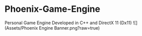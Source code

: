 # Phoenix-Game-Engine
Personal Game Engine Developed in C++ and DirectX 11 (Dx11)
![](Assets/Phoenix Engine Banner.png?raw=true)

